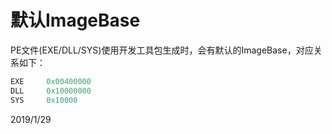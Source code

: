 # 默认ImageBase

PE文件(EXE/DLL/SYS)使用开发工具包生成时，会有默认的ImageBase，对应关系如下：  
```r
EXE     0x00400000
DLL     0x10000000
SYS     0x10000
```


2019/1/29  
